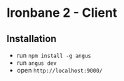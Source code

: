 # Ironbane 2 - Client

## Installation
* run ``npm install -g angus``
* run ``angus dev``
* open ``http://localhost:9000/``